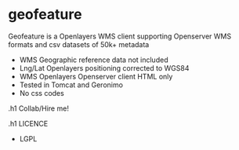 geofeature
==========

Geofeature is a Openlayers WMS client supporting Openserver WMS formats and csv datasets of 50k+ metadata

* WMS Geographic reference data not included
* Lng/Lat Openlayers positioning corrected to WGS84
* WMS Openlayers Openserver client HTML only
* Tested in Tomcat and Geronimo
* No css codes 

.h1 Collab/Hire me!


.h1 LICENCE
* LGPL
